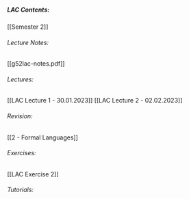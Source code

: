 ##### LAC Contents:
 [[Semester 2]]
 
###### Lecture Notes:
 [[g52lac-notes.pdf]]
 
###### Lectures:
 [[LAC Lecture 1 - 30.01.2023]]
 [[LAC Lecture 2 - 02.02.2023]]
 

###### Revision:
[[2 - Formal Languages]]

###### Exercises:
[[LAC Exercise 2]]


###### Tutorials:

